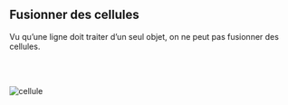 ## Fusionner des cellules

Vu qu’une ligne doit traiter d’un seul objet, on ne peut pas fusionner des cellules.

<br></br>

![cellule](/images/construire-csv/cellule.png)
